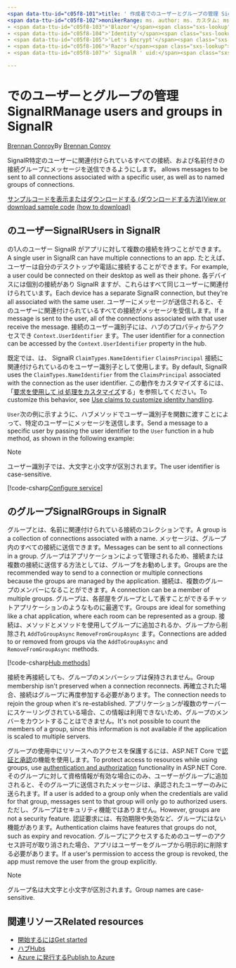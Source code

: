 ```yaml
---
<span data-ttu-id="c05f8-101">title: ' 作成者でのユーザーとグループの管理 SignalR : 説明: ' ASP.NET Core の SignalR ユーザーとグループの管理の概要。 '</span><span class="sxs-lookup"><span data-stu-id="c05f8-101">title: 'Manage users and groups in SignalR' author: description: 'Overview of ASP.NET Core SignalR User and Group management.'</span></span>
<span data-ttu-id="c05f8-102">monikerRange: ms. author: ms. カスタム: ms. date: no loc:</span><span class="sxs-lookup"><span data-stu-id="c05f8-102">monikerRange: ms.author: ms.custom: ms.date: no-loc:</span></span>
- <span data-ttu-id="c05f8-103">'Blazor'</span><span class="sxs-lookup"><span data-stu-id="c05f8-103">'Blazor'</span></span>
- <span data-ttu-id="c05f8-104">'Identity'</span><span class="sxs-lookup"><span data-stu-id="c05f8-104">'Identity'</span></span>
- <span data-ttu-id="c05f8-105">'Let's Encrypt'</span><span class="sxs-lookup"><span data-stu-id="c05f8-105">'Let's Encrypt'</span></span>
- <span data-ttu-id="c05f8-106">'Razor'</span><span class="sxs-lookup"><span data-stu-id="c05f8-106">'Razor'</span></span>
- <span data-ttu-id="c05f8-107">' SignalR ' uid:</span><span class="sxs-lookup"><span data-stu-id="c05f8-107">'SignalR' uid:</span></span> 

---
```


# <a name="manage-users-and-groups-in-signalr"></a><span data-ttu-id="c05f8-108">でのユーザーとグループの管理SignalR</span><span class="sxs-lookup"><span data-stu-id="c05f8-108">Manage users and groups in SignalR</span></span>

<span data-ttu-id="c05f8-109">[Brennan Conroy](https://github.com/BrennanConroy)</span><span class="sxs-lookup"><span data-stu-id="c05f8-109">By [Brennan Conroy](https://github.com/BrennanConroy)</span></span>

SignalR<span data-ttu-id="c05f8-110">特定のユーザーに関連付けられているすべての接続、および名前付きの接続グループにメッセージを送信できるようにします。</span><span class="sxs-lookup"><span data-stu-id="c05f8-110"> allows messages to be sent to all connections associated with a specific user, as well as to named groups of connections.</span></span>

<span data-ttu-id="c05f8-111">[サンプルコードを表示またはダウンロード](https://github.com/dotnet/AspNetCore.Docs/tree/master/aspnetcore/signalr/groups/sample/)[する (ダウンロードする方法)](xref:index#how-to-download-a-sample)</span><span class="sxs-lookup"><span data-stu-id="c05f8-111">[View or download sample code](https://github.com/dotnet/AspNetCore.Docs/tree/master/aspnetcore/signalr/groups/sample/) [(how to download)](xref:index#how-to-download-a-sample)</span></span>

## <a name="users-in-signalr"></a><span data-ttu-id="c05f8-112">のユーザーSignalR</span><span class="sxs-lookup"><span data-stu-id="c05f8-112">Users in SignalR</span></span>

<span data-ttu-id="c05f8-113">の1人のユーザー SignalR がアプリに対して複数の接続を持つことができます。</span><span class="sxs-lookup"><span data-stu-id="c05f8-113">A single user in SignalR can have multiple connections to an app.</span></span> <span data-ttu-id="c05f8-114">たとえば、ユーザーは自分のデスクトップや電話に接続することができます。</span><span class="sxs-lookup"><span data-stu-id="c05f8-114">For example, a user could be connected on their desktop as well as their phone.</span></span> <span data-ttu-id="c05f8-115">各デバイスには個別の接続があり SignalR ますが、これらはすべて同じユーザーに関連付けられています。</span><span class="sxs-lookup"><span data-stu-id="c05f8-115">Each device has a separate SignalR connection, but they're all associated with the same user.</span></span> <span data-ttu-id="c05f8-116">ユーザーにメッセージが送信されると、そのユーザーに関連付けられているすべての接続がメッセージを受信します。</span><span class="sxs-lookup"><span data-stu-id="c05f8-116">If a message is sent to the user, all of the connections associated with that user receive the message.</span></span> <span data-ttu-id="c05f8-117">接続のユーザー識別子には、ハブのプロパティからアクセスでき `Context.UserIdentifier` ます。</span><span class="sxs-lookup"><span data-stu-id="c05f8-117">The user identifier for a connection can be accessed by the `Context.UserIdentifier` property in the hub.</span></span>

<span data-ttu-id="c05f8-118">既定では、は、 SignalR `ClaimTypes.NameIdentifier` `ClaimsPrincipal` 接続に関連付けられているのをユーザー識別子として使用します。</span><span class="sxs-lookup"><span data-stu-id="c05f8-118">By default, SignalR uses the `ClaimTypes.NameIdentifier` from the `ClaimsPrincipal` associated with the connection as the user identifier.</span></span> <span data-ttu-id="c05f8-119">この動作をカスタマイズするには、「[要求を使用して id 処理をカスタマイズ](xref:signalr/authn-and-authz#use-claims-to-customize-identity-handling)する」を参照してください。</span><span class="sxs-lookup"><span data-stu-id="c05f8-119">To customize this behavior, see [Use claims to customize identity handling](xref:signalr/authn-and-authz#use-claims-to-customize-identity-handling).</span></span>

<span data-ttu-id="c05f8-120">`User`次の例に示すように、ハブメソッドでユーザー識別子を関数に渡すことによって、特定のユーザーにメッセージを送信します。</span><span class="sxs-lookup"><span data-stu-id="c05f8-120">Send a message to a specific user by passing the user identifier to the `User` function in a hub method, as shown in the following example:</span></span>

> [!NOTE]
> <span data-ttu-id="c05f8-121">ユーザー識別子では、大文字と小文字が区別されます。</span><span class="sxs-lookup"><span data-stu-id="c05f8-121">The user identifier is case-sensitive.</span></span>

[!code-csharp[Configure service](groups/sample/Hubs/ChatHub.cs?range=29-32)]

## <a name="groups-in-signalr"></a><span data-ttu-id="c05f8-122">のグループSignalR</span><span class="sxs-lookup"><span data-stu-id="c05f8-122">Groups in SignalR</span></span>

<span data-ttu-id="c05f8-123">グループとは、名前に関連付けられている接続のコレクションです。</span><span class="sxs-lookup"><span data-stu-id="c05f8-123">A group is a collection of connections associated with a name.</span></span> <span data-ttu-id="c05f8-124">メッセージは、グループ内のすべての接続に送信できます。</span><span class="sxs-lookup"><span data-stu-id="c05f8-124">Messages can be sent to all connections in a group.</span></span> <span data-ttu-id="c05f8-125">グループはアプリケーションによって管理されるため、接続または複数の接続に送信する方法としては、グループをお勧めします。</span><span class="sxs-lookup"><span data-stu-id="c05f8-125">Groups are the recommended way to send to a connection or multiple connections because the groups are managed by the application.</span></span> <span data-ttu-id="c05f8-126">接続は、複数のグループのメンバーになることができます。</span><span class="sxs-lookup"><span data-stu-id="c05f8-126">A connection can be a member of multiple groups.</span></span> <span data-ttu-id="c05f8-127">グループは、各部屋をグループとして表すことができるチャットアプリケーションのようなものに最適です。</span><span class="sxs-lookup"><span data-stu-id="c05f8-127">Groups are ideal for something like a chat application, where each room can be represented as a group.</span></span> <span data-ttu-id="c05f8-128">接続は、メソッドとメソッドを使用してグループに追加されるか、グループから削除され `AddToGroupAsync` `RemoveFromGroupAsync` ます。</span><span class="sxs-lookup"><span data-stu-id="c05f8-128">Connections are added to or removed from groups via the `AddToGroupAsync` and `RemoveFromGroupAsync` methods.</span></span>

[!code-csharp[Hub methods](groups/sample/Hubs/ChatHub.cs?range=15-27)]

<span data-ttu-id="c05f8-129">接続を再接続しても、グループのメンバーシップは保持されません。</span><span class="sxs-lookup"><span data-stu-id="c05f8-129">Group membership isn't preserved when a connection reconnects.</span></span> <span data-ttu-id="c05f8-130">再確立された場合、接続はグループに再度参加する必要があります。</span><span class="sxs-lookup"><span data-stu-id="c05f8-130">The connection needs to rejoin the group when it's re-established.</span></span> <span data-ttu-id="c05f8-131">アプリケーションが複数のサーバーにスケーリングされている場合、この情報は利用できないため、グループのメンバーをカウントすることはできません。</span><span class="sxs-lookup"><span data-stu-id="c05f8-131">It's not possible to count the members of a group, since this information is not available if the application is scaled to multiple servers.</span></span>

<span data-ttu-id="c05f8-132">グループの使用中にリソースへのアクセスを保護するには、ASP.NET Core で[認証と承認](xref:signalr/authn-and-authz)の機能を使用します。</span><span class="sxs-lookup"><span data-stu-id="c05f8-132">To protect access to resources while using groups, use [authentication and authorization](xref:signalr/authn-and-authz) functionality in ASP.NET Core.</span></span> <span data-ttu-id="c05f8-133">そのグループに対して資格情報が有効な場合にのみ、ユーザーがグループに追加されると、そのグループに送信されたメッセージは、承認されたユーザーのみに送られます。</span><span class="sxs-lookup"><span data-stu-id="c05f8-133">If a user is added to a group only when the credentials are valid for that group, messages sent to that group will only go to authorized users.</span></span> <span data-ttu-id="c05f8-134">ただし、グループはセキュリティ機能ではありません。</span><span class="sxs-lookup"><span data-stu-id="c05f8-134">However, groups are not a security feature.</span></span> <span data-ttu-id="c05f8-135">認証要求には、有効期限や失効など、グループにはない機能があります。</span><span class="sxs-lookup"><span data-stu-id="c05f8-135">Authentication claims have features that groups do not, such as expiry and revocation.</span></span> <span data-ttu-id="c05f8-136">グループにアクセスするためのユーザーのアクセス許可が取り消された場合、アプリはユーザーをグループから明示的に削除する必要があります。</span><span class="sxs-lookup"><span data-stu-id="c05f8-136">If a user's permission to access the group is revoked, the app must remove the user from the group explicitly.</span></span>

> [!NOTE]
> <span data-ttu-id="c05f8-137">グループ名は大文字と小文字が区別されます。</span><span class="sxs-lookup"><span data-stu-id="c05f8-137">Group names are case-sensitive.</span></span>

## <a name="related-resources"></a><span data-ttu-id="c05f8-138">関連リソース</span><span class="sxs-lookup"><span data-stu-id="c05f8-138">Related resources</span></span>

* [<span data-ttu-id="c05f8-139">開始するには</span><span class="sxs-lookup"><span data-stu-id="c05f8-139">Get started</span></span>](xref:tutorials/signalr)
* [<span data-ttu-id="c05f8-140">ハブ</span><span class="sxs-lookup"><span data-stu-id="c05f8-140">Hubs</span></span>](xref:signalr/hubs)
* [<span data-ttu-id="c05f8-141">Azure に発行する</span><span class="sxs-lookup"><span data-stu-id="c05f8-141">Publish to Azure</span></span>](xref:signalr/publish-to-azure-web-app)
